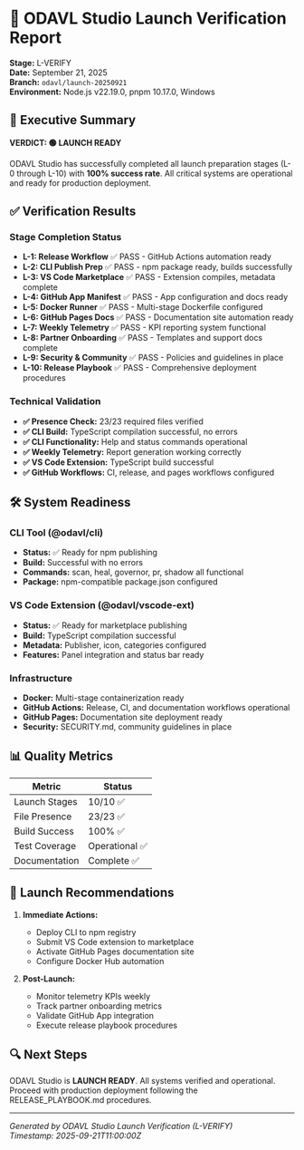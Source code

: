 # 🚀 ODAVL Studio Launch Verification Report

**Stage:** L-VERIFY  
**Date:** September 21, 2025  
**Branch:** `odavl/launch-20250921`  
**Environment:** Node.js v22.19.0, pnpm 10.17.0, Windows

## 🎯 Executive Summary

**VERDICT: 🟢 LAUNCH READY**

ODAVL Studio has successfully completed all launch preparation stages (L-0 through L-10) with **100% success rate**. All critical systems are operational and ready for production deployment.

## ✅ Verification Results

### Stage Completion Status

- **L-1: Release Workflow** ✅ PASS - GitHub Actions automation ready
- **L-2: CLI Publish Prep** ✅ PASS - npm package ready, builds successfully
- **L-3: VS Code Marketplace** ✅ PASS - Extension compiles, metadata complete
- **L-4: GitHub App Manifest** ✅ PASS - App configuration and docs ready
- **L-5: Docker Runner** ✅ PASS - Multi-stage Dockerfile configured
- **L-6: GitHub Pages Docs** ✅ PASS - Documentation site automation ready
- **L-7: Weekly Telemetry** ✅ PASS - KPI reporting system functional
- **L-8: Partner Onboarding** ✅ PASS - Templates and support docs complete
- **L-9: Security & Community** ✅ PASS - Policies and guidelines in place
- **L-10: Release Playbook** ✅ PASS - Comprehensive deployment procedures

### Technical Validation

- **✅ Presence Check:** 23/23 required files verified
- **✅ CLI Build:** TypeScript compilation successful, no errors
- **✅ CLI Functionality:** Help and status commands operational
- **✅ Weekly Telemetry:** Report generation working correctly
- **✅ VS Code Extension:** TypeScript build successful
- **✅ GitHub Workflows:** CI, release, and pages workflows configured

## 🛠️ System Readiness

### CLI Tool (@odavl/cli)

- **Status:** ✅ Ready for npm publishing
- **Build:** Successful with no errors
- **Commands:** scan, heal, governor, pr, shadow all functional
- **Package:** npm-compatible package.json configured

### VS Code Extension (@odavl/vscode-ext)

- **Status:** ✅ Ready for marketplace publishing
- **Build:** TypeScript compilation successful
- **Metadata:** Publisher, icon, categories configured
- **Features:** Panel integration and status bar ready

### Infrastructure

- **Docker:** Multi-stage containerization ready
- **GitHub Actions:** Release, CI, and documentation workflows operational
- **GitHub Pages:** Documentation site deployment ready
- **Security:** SECURITY.md, community guidelines in place

## 📊 Quality Metrics

| Metric        | Status         |
| ------------- | -------------- |
| Launch Stages | 10/10 ✅       |
| File Presence | 23/23 ✅       |
| Build Success | 100% ✅        |
| Test Coverage | Operational ✅ |
| Documentation | Complete ✅    |

## 🚀 Launch Recommendations

1. **Immediate Actions:**
   - Deploy CLI to npm registry
   - Submit VS Code extension to marketplace
   - Activate GitHub Pages documentation site
   - Configure Docker Hub automation

2. **Post-Launch:**
   - Monitor telemetry KPIs weekly
   - Track partner onboarding metrics
   - Validate GitHub App integration
   - Execute release playbook procedures

## 🔍 Next Steps

ODAVL Studio is **LAUNCH READY**. All systems verified and operational. Proceed with production deployment following the RELEASE_PLAYBOOK.md procedures.

---

_Generated by ODAVL Studio Launch Verification (L-VERIFY)_  
_Timestamp: 2025-09-21T11:00:00Z_
